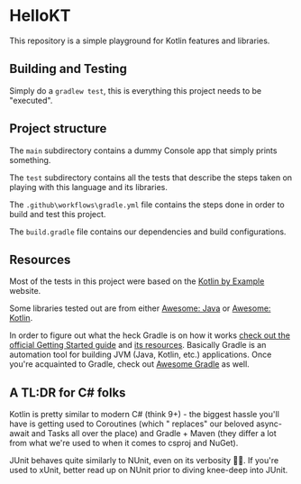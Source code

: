 # HelloKT

This repository is a simple playground for Kotlin features and libraries.

## Building and Testing

Simply do a `gradlew test`, this is everything this project needs to be "executed".

## Project structure

The `main` subdirectory contains a dummy Console app that simply prints something.

The `test` subdirectory contains all the tests that describe the steps taken on playing with this language and its
libraries.

The `.github\workflows\gradle.yml` file contains the steps done in order to build and test this project.

The `build.gradle` file contains our dependencies and build configurations.

## Resources

Most of the tests in this project were based on the [Kotlin by Example](https://play.kotlinlang.org/byExample) website.

Some libraries tested out are from either [Awesome: Java](https://github.com/akullpp/awesome-java)
or [Awesome: Kotlin](https://github.com/KotlinBy/awesome-kotlin).

In order to figure out what the heck Gradle is on how it
works [check out the official Getting Started guide](https://docs.gradle.org/current/userguide/getting_started.html)
and [its resources](https://docs.gradle.org/current/userguide/what_is_gradle.html#what_is_gradle). Basically Gradle is
an automation tool for building JVM (Java, Kotlin, etc.) applications. Once you're acquainted to Gradle, check
out [Awesome Gradle](https://github.com/ksoichiro/awesome-gradle) as well.

## A TL:DR for C# folks

Kotlin is pretty similar to modern C# (think 9+) - the biggest hassle you'll have is getting used to Coroutines (which "
replaces" our beloved async-await and Tasks all over the place) and Gradle + Maven (they differ a lot from what we're
used to when it comes to csproj and NuGet).

JUnit behaves quite similarly to NUnit, even on its verbosity 🤷‍♂️. If you're used to xUnit, better read up on NUnit
prior to diving knee-deep into JUnit.